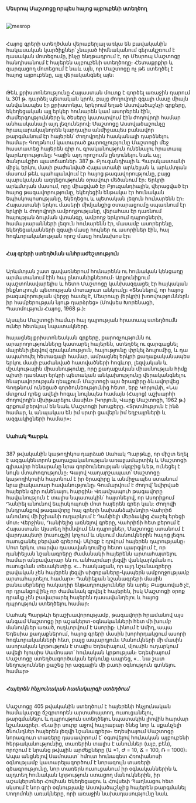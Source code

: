 **Մեսրոպ Մաշտոցը որպես հայոց այբուբենի ստեղծող**

\
![mesrop](https://d31qtdfy11mjj9.cloudfront.net/gallery/1566916574727519393.jpg)

\
Հայոց գրերի ստեղծման վերաբերյալ առկա են բավականին հակասական կարծիքներ՝ չնայած հիմնականում գերակշռում է դասական մոտեցումը, ինչը ենդթադրում է, որ Մեսրոպ Մաշտոցը հանդիսանում է հայերեն այբուբենի ստեղծողը։ Հետաքրքիր և զարգացող մոտեցում է նաև այն, որ Մաշտոցը ոչ թե ստեղծել է հայոց այբուբենը, այլ վերականգնել այն։

\
Թեև քրիստոնեությունը Հայաստան մուտք է գործել առաջին դարում և 301 թ. դարձել պետական կրոն, բայց ժողովրդի զգալի մասը միայն անվանապես էր քրիստոնյա, երկրում եղած Աստվածաշնչի գրքերը, եկեղեցական այլ երկեր հունարեն կամ ասորերեն էին, ժամերգությունները և ծեսերը կատարվում էին ժողովրդի համար անհասկանալի այդ լեզուներով։ Մաշտոցը Աստվածաշունչը հրապարակայնորեն կարդալիս անմիջապես բանավոր թարգմանում էր հայերեն՝ ժողովրդին հասկանալի դարձնելու համար։ Գողթնում կատարած քարոզչությունը Մաշտոցի մեջ հաստատեց հայերեն գիր ու գրականություն ունենալու հրատապ կարևորությունը։ Կային այդ որոշումն ընդունելու նաև այլ ծանրակշիռ պատճառներ։ 387 թ. Բյուզանդիայի և Պարսկաստանի միջև երկու մասի բաժանված Հայաստանի արևելյան և արևմտյան մասում թեև պահպանվում էր հայոց թագավորությունը, բայց պարսկական ազդեցությունն օրավուր մեծանում էր։ Երկրի արևմտյան մասում, որը միացված էր Բյուզանդիային, վերացված էր հայոց թագավորությունը, եկեղեցին ենթակա էր հունական եպիսկոպոսությանը, եկեղեցու և պետական լեզուն հունարենն էր։ Հայաստանի երկու մասերի միմյանցից օտարացումը սպառնում էր երկրի և ժողովրդի ամբողջությանը, վերահաս էր դառնում հայության ձուլման վտանգը, ամբողջ երկրում դպրոցների, համալսարանների լեզուն հունարենն էր, մասամբ ասորերենը, եկեղեցականների զգալի մասը հույներ ու ասորիներ էին, հայ հոգևորականության որոշ մասը հունախոս էր։

\
**Հայ գրերի ստեղծման անհրաժեշտություն**

\
Արևմտյան շատ գավառներում հունարենն ու հունական կենցաղը արմատանում էին հայ ընտանիքներում։ Արքունիքում պաշտոնավարելիս և հետո Մաշտոցը կանխազգացել էր հայկական ինքնուրույն պետության մոտալուտ անկումը։ «Տեսնելով, որ հայոց թագավորության վերջը հասել է, Մեսրոպը (երկրի) խռովություններն իր համբերության նյութ դարձրեց» (Մովսես Խորենացի, Պատմություն Հայոց, 1968 թ.)։

Այսպես Մաշտոցի համար հայ դպրության հրատապ ստեղծումն ուներ հետևյալ նպատակները.

հայացնել քրիստոնեական գրքերը, քարոզչությունն ու արարողությունները կատարել հայերեն,
ստեղծել ու զարգացնել մայրենի լեզվով գրականություն,
հայությունը փրկել ձուլումից, և դա ապահովել հետագայի համար,
ամրացնել երկրի քաղաքականապես երկու մասի բաժանված հատվածների հոգևոր, լեզվական և մշակութային միասնությունը, որը քաղաքական միասնության հիմք պիտի դառնար երկրի պետական անկախությունը վերականգնելու հնարավորության դեպքում։
Մաշտոցի այս ծրագիրը ձևավորվեց Գողթնում ունեցած գործունեությունից հետո, երբ Կորյունի, «Նա մտքում դրեց ավելի հոգալ նույնպես համայն (Հայոց) աշխարհի ժողովրդին մխիթարելու մասին» (Կորյուն, Վարք Մաշտոցի, 1962 թ.) գրքում բերվում են նաև Մաշտոցի խոսքերը. «Տրտմություն է ինձ համար, և անպակաս են իմ սրտի ցավերն իմ եղբայրների և ազգակիցների համար»։

\
**Սահակ Պարթև**

\
387 թվականին կաթողիկոս դարձած Սահակ Պարթևը, որ միշտ եղել է ազգակենտրոն քաղաքականության առաջամարտիկ և Մաշտոցի գլխավոր հենարանը նրա գործունեության սկզբից ևեթ, ունեցել է նույն մտահոգությունը։ Գալով Վաղարշապատ՝ Մաշտոցը կաթողիկոսին հայտնում է իր ծրագիրը և անմիջապես ստանում նրա լիակատար հավանությունը։ Գումարվում է ժողով՝ նվիրված հայերեն գիր ունենալու հարցին։ Վռամշապուհ թագավորը հավանություն է տալիս նպատակին՝ հայտնելով, որ Ասորիքում Դանիել անունով եպիսկոպոսի մոտ հայերեն գրեր կան։ Ժողովի խնդրանքով թագավորը հայ գրերի նախանձախնդիր Վահրիճ անունով մի իշխանի ուղարկում է Դանիելի մերձակից Հաբել երեցի մոտ։ Վերջինս, Դանիելից առնելով գրերը, Վահրիճի հետ բերում է Հայաստան։ Այստեղ հիմնվում են դպրոցներ, Մաշտոցը ստանում է վարդապետի (ուսուցչի) կոչում և սկսում մանուկներին հայոց լեզու ուսուցանել բերված գրերով։ Սկիզբ է դրվում հայերեն դպրությանը։ Մոտ երկու տարվա դասավանդումից հետո պարզվում է, որ դանիելյան նշանագրերը ժամանակի հայերենն արտահայտելու համար անբավարար են ու անհարմար լեզվի վանկարկման ու ուսուցման տեսակետից. «… հասկացան, որ այդ նշանագրերը բավական չեն հայերեն լեզվի սիզոբաները-կապերն ամբողջությամբ արտահայտելու համար»։ Դանիելյան նշանագրերի մասին բանասերները հակադիր ենթադրություններ են արել։ Բացառված չէ, որ դրանցով ինչ որ ժամանակ գրվել է հայերեն, իսկ Մաշտոցի օրոք դրանք չեն բավարարել հայերեն դասավանդելու և հայոց դպրություն ստեղծելու համար։

Սահակ Պարթևի երաշխավորությամբ, թագավորի հրամանով այս անգամ Մաշտոցը իր աշակերտ-օգնականների հետ մի խումբ մանուկներ առած, ուղևորվում է Ասորիք։ Լինում է Ամիդ, ապա Եդեսիա քաղաքներում, հայոց գրերի մասին խորհրդակցում ասորի հոգևորականների հետ, բայց ապարդյուն։ Մանուկների մի մասին ասորական կրթություն է տալիս Եդեսիայում, մյուսին ուղարկում ավելի հյուսիս Սամոսատ՝ հունական կրթության։ Եդեսիայում Մաշտոցը ստեղծագործական երկունք ապրեց, «… նա շատ նեղություններ քաշեց իր ազգային մի բառի օգնություն գտնելու համար»

\
**_Հայերեն հնչյունական համակարգի ստեղծում_**

\
Մաշտոցը 405 թվականին ստեղծում է հայերենի հնչյունական համակարգը ճշգրտորեն արտահայտող, ուսուցանելու, թարգմանելու և դպրություն ստեղծելու նպատակին լիովին հարմար նշանագրեր. «Նա իր սուրբ աջով հայրաբար ծնեց նոր և սքանչելի ծնունդներ հայերեն լեզվի նշանագրեր»։ Եդեսիայում Մաշտոցը նորագյուտ տառերը դասավորում է՝ օգտվելով հունական այբուբենի հերթականությունից, տառերին տալիս է անուններ (այբ, բեն), որոշում է նրանց թվային արժեքները (Ա =1, Ժ = 10, Ճ = 100, Ռ = 1000)։ Ապա անցնելով Սամոսատ` հմուտ հունագետ Հռոփանոսի օգնությամբ կատարելագործում է նորագույն տառերի գծագրությունը, նոր տառերն ուսուցանում իր օգնականներին և այդտեղ հունական կրթություն ստացող մանուկներին, իր աշակերտներ Հովհան Եկեղեցացու և Հովսեփ Պաղնացու հետ սկսում է նոր գրի օգնությամբ Աստվածաշնչից հայերեն թարգմանել Սողոմոնի առակները, որի առաջին նախադասությունը նաև
